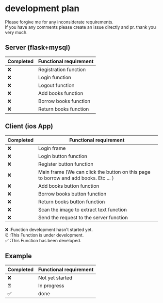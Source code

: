 # development plan

Please forgive me for any inconsiderate requirements.  
If you have any comments please create an issue directly and pr. thank you very much.

## Server (flask+mysql)

| Completed | Functional requirement |
| -- | -- |
| ❌ | Registration function |
| ❌ | Login function |
| ❌ | Logout function |
| ❌ | Add books function |
| ❌ | Borrow books function |
| ❌ | Return books function |

## Client (ios App)

| Completed | Functional requirement |
| -- | -- |
| ❌ | Login frame |
| ❌ | Login button function |
| ❌ | Register button function |
| ❌ | Main frame (We can click the button on this page to borrow and add books. Etc ... ) |
| ❌ | Add books button function |
| ❌ | Borrow books button function |
| ❌ | Return books button function |
| ❌ | Scan the image to extract text function |
| ❌ | Send the request to the server function |


❌ :Function development hasn't started yet.  
⏰ :This Function is under development.  
✅ :This Function has been developed. 

## Example

| Completed | Functional requirement |
| -- | -- |
| ❌ | Not yet started |
| ⏰ | In progress |
| ✅ | done |
